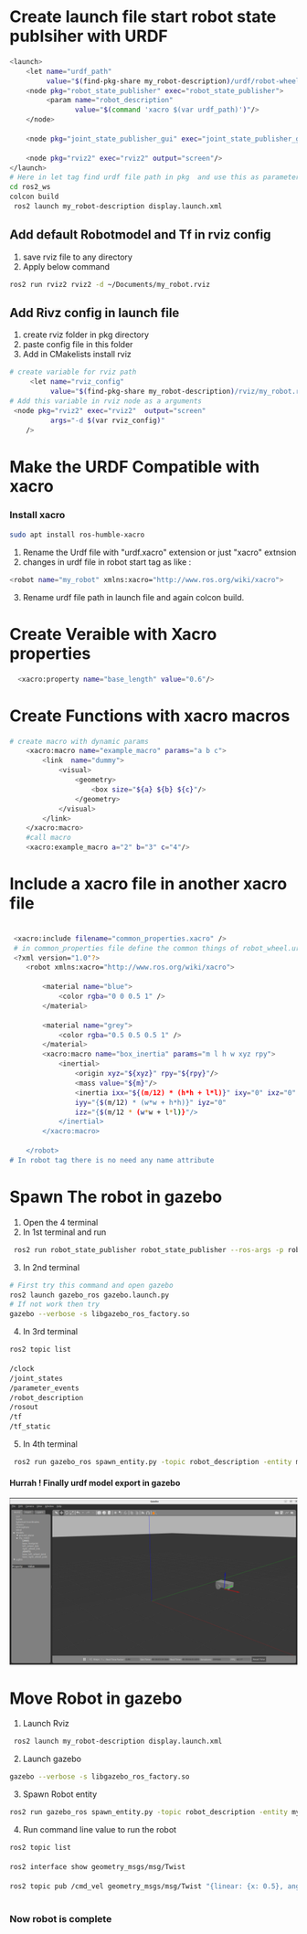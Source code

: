 # Create launch file start robot state publsiher with URDF

```bash
<launch>
    <let name="urdf_path"
         value="$(find-pkg-share my_robot-description)/urdf/robot-wheel.urdf" />
    <node pkg="robot_state_publisher" exec="robot_state_publisher">
         <param name="robot_description"
                value="$(command 'xacro $(var urdf_path)')"/>
    </node>

    <node pkg="joint_state_publisher_gui" exec="joint_state_publisher_gui"/>

    <node pkg="rviz2" exec="rviz2" output="screen"/>
</launch>
# Here in let tag find urdf file path in pkg  and use this as parameter of value of robot_description
cd ros2_ws
colcon build
 ros2 launch my_robot-description display.launch.xml

```

## Add default Robotmodel and Tf in rviz config

1. save rviz file to any directory
2. Apply below command

```bash
ros2 run rviz2 rviz2 -d ~/Documents/my_robot.rviz


```

## Add Rivz config in launch file

1. create rviz folder in pkg directory
2. paste config file in this folder
3. Add in CMakelists install rviz

```bash
# create variable for rviz path
     <let name="rviz_config"
          value="$(find-pkg-share my_robot-description)/rviz/my_robot.rviz"/>
# Add this variable in rviz node as a arguments
 <node pkg="rviz2" exec="rviz2"  output="screen"
          args="-d $(var rviz_config)"
    />

```

# Make the URDF Compatible with xacro

### Install xacro

```bash
sudo apt install ros-humble-xacro
```

1. Rename the Urdf file with "urdf.xacro" extension or just "xacro" extnsion
2. changes in urdf file in robot start tag as like :

```bash
<robot name="my_robot" xmlns:xacro="http://www.ros.org/wiki/xacro">

```

3. Rename urdf file path in launch file and again colcon build.

# Create Veraible with Xacro properties

```bash
  <xacro:property name="base_length" value="0.6"/>

```

# Create Functions with xacro macros

```bash
# create macro with dynamic params
    <xacro:macro name="example_macro" params="a b c">
        <link  name="dummy">
            <visual>
                <geometry>
                    <box size="${a} ${b} ${c}"/>
                </geometry>
            </visual>
        </link>
    </xacro:macro>
    #call macro
    <xacro:example_macro a="2" b="3" c="4"/>

```

# Include a xacro file in another xacro file

```bash

 <xacro:include filename="common_properties.xacro" />
 # in common_properties file define the common things of robot_wheel.urdf file
 <?xml version="1.0"?>
    <robot xmlns:xacro="http://www.ros.org/wiki/xacro">

        <material name="blue">
            <color rgba="0 0 0.5 1" />
        </material>

        <material name="grey">
            <color rgba="0.5 0.5 0.5 1" />
        </material>
        <xacro:macro name="box_inertia" params="m l h w xyz rpy">
            <inertial>
                <origin xyz="${xyz}" rpy="${rpy}"/>
                <mass value="${m}"/>
                <inertia ixx="${(m/12) * (h*h + l*l)}" ixy="0" ixz="0"
                iyy="{$(m/12) * (w*w + h*h)}" iyz="0"
                izz="{$(m/12 * (w*w + l*l)}"/>
            </inertial>
        </xacro:macro>

    </robot>
# In robot tag there is no need any name attribute

```

# Spawn The robot in gazebo

1. Open the 4 terminal
2. In 1st terminal and run

```bash
 ros2 run robot_state_publisher robot_state_publisher --ros-args -p robot_description:="$(xacro ~/development/ros2-beginners-level-2/ros2_ws/src/my_robot-description/urdf/robot-wheel.urdf.xacro)"


```

3. In 2nd terminal

```bash
# First try this command and open gazebo
ros2 launch gazebo_ros gazebo.launch.py
# If not work then try
gazebo --verbose -s libgazebo_ros_factory.so
```

4. In 3rd terminal

```bash
ros2 topic list

/clock
/joint_states
/parameter_events
/robot_description
/rosout
/tf
/tf_static

```

5. In 4th terminal

```bash
 ros2 run gazebo_ros spawn_entity.py -topic robot_description -entity my_robot
```

#### Hurrah ! Finally urdf model export in gazebo

![Alt text](image.png)

# Move Robot in gazebo 

1. Launch Rviz 
```bash
 ros2 launch my_robot-description display.launch.xml
```
2. Launch gazebo 
```bash
gazebo --verbose -s libgazebo_ros_factory.so

```
3. Spawn Robot entity 
```bash
ros2 run gazebo_ros spawn_entity.py -topic robot_description -entity my_robot

```
4. Run command line value to run the robot 
```bash
ros2 topic list 

ros2 interface show geometry_msgs/msg/Twist

ros2 topic pub /cmd_vel geometry_msgs/msg/Twist "{linear: {x: 0.5}, angular: {z: 0}}"



```
### Now robot is complete 